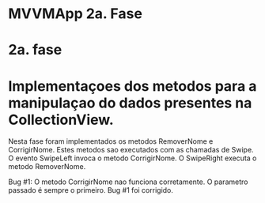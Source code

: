 # MVVMApp 2a. Fase

# 2a. fase 
# Implementaçoes dos metodos para a manipulaçao do dados presentes na CollectionView.

Nesta fase foram implementados os metodos RemoverNome e CorrigirNome. Estes metodos sao executados com as chamadas de Swipe. O evento SwipeLeft invoca o metodo CorrigirNome. O SwipeRight executa o metodo RemoverNome.

Bug #1: O metodo CorrigirNome nao funciona corretamente. O parametro passado é sempre o primeiro.
  Bug #1 foi corrigido.
